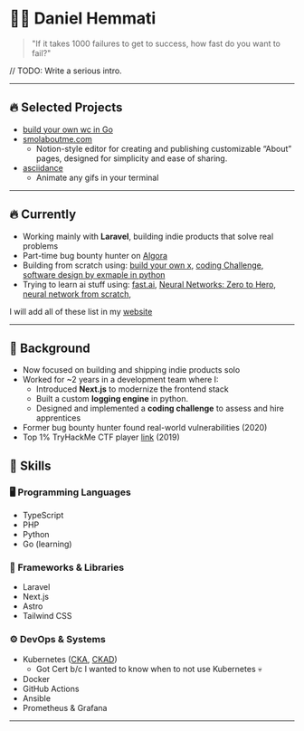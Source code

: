 # 👨‍💻 Daniel Hemmati

> "If it takes 1000 failures to get to success, how fast do you want to fail?"

// TODO: Write a serious intro.

---

## 🔥 Selected Projects

- [build your own wc in Go](https://github.com/DanielHemmati/ccwc-in-go)
- [smolaboutme.com](https://github.com/DanielHemmati/smolaboutme.com)
  - Notion-style editor for creating and publishing customizable “About” pages, designed for simplicity and ease of sharing.
- [asciidance](https://github.com/DanielHemmati/asciidance)
  - Animate any gifs in your terminal

---

## 🔥 Currently

- Working mainly with **Laravel**, building indie products that solve real problems
- Part-time bug bounty hunter on [Algora](https://algora.io/)
- Building from scratch using: [build your own x](https://github.com/codecrafters-io/build-your-own-x), [coding Challenge](https://codingchallenges.fyi/), [software design by exmaple in python](https://third-bit.com/sdxpy/intro/)
- Trying to learn ai stuff using: [fast.ai](https://course.fast.ai/), [Neural Networks: Zero to Hero](https://karpathy.ai/zero-to-hero.html), [neural network from scratch](https://nnfs.io/),

I will add all of these list in my [website](https://danielhemmati.com)

---

## 💼 Background

- Now focused on building and shipping indie products solo
- Worked for ~2 years in a development team where I:
  - Introduced **Next.js** to modernize the frontend stack
  - Built a custom **logging engine** in python.
  - Designed and implemented a **coding challenge** to assess and hire apprentices
- Former bug bounty hunter found real-world vulnerabilities (2020)
- Top 1% TryHackMe CTF player [link](https://tryhackme.com/p/alpha21) (2019)

## 🧠 Skills

### 🖥 Programming Languages

- TypeScript
- PHP
- Python
- Go (learning)

### 🧰 Frameworks & Libraries

- Laravel
- Next.js
- Astro
- Tailwind CSS

### ⚙️ DevOps & Systems

- Kubernetes ([CKA](https://www.credly.com/badges/ec89b930-ebf4-4c42-88ed-32e89b067497/public_url), [CKAD](https://www.credly.com/badges/91380db3-6f1d-45b6-a422-765b7f2ca0af))
  - Got Cert b/c I wanted to know when to not use Kubernetes 💀
- Docker
- GitHub Actions
- Ansible
- Prometheus & Grafana

---
